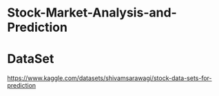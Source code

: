 # Stock-Market-Analysis-and-Prediction
# DataSet
https://www.kaggle.com/datasets/shivamsarawagi/stock-data-sets-for-prediction
